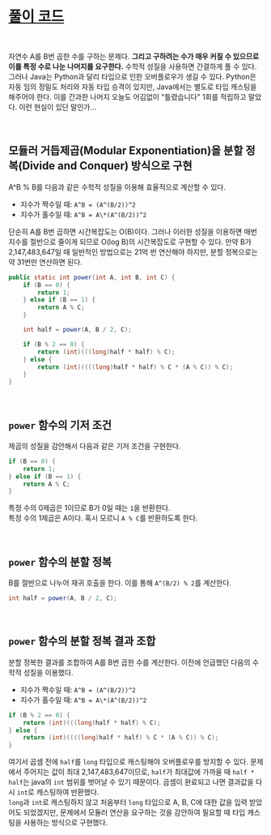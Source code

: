 # [풀이 코드](./BOJ_S1_1629.java)

<br>

자연수 A를 B번 곱한 수를 구하는 문제다. **그리고 구하려는 수가 매우 커질 수 있으므로 이를 특정 수로 나눈 나머지를 요구한다.** 수학적 성질을 사용하면 간결하게 풀 수 있다. 그러나 Java는 Python과 달리 타입으로 인한 오버플로우가 생길 수 있다. Python은 자동 임의 정밀도 처리와 자동 타입 승격이 있지만, Java에서는 별도로 타입 캐스팅을 해주어야 한다. 이를 간과한 나머지 오늘도 어김없이 "틀렸습니다" 1회를 적립하고 말았다. 이런 현실이 있단 말인가...

<br>

## 모듈러 거듭제곱(Modular Exponentiation)을 분할 정복(Divide and Conquer) 방식으로 구현

A^B % B를 다음과 같은 수학적 성질을 이용해 효율적으로 계산할 수 있다.

- 지수가 짝수일 때: `A^B = (A^(B/2))^2`
- 지수가 홀수일 때: `A^B = A\*(A^(B/2))^2`

단순히 A를 B번 곱하면 시간복잡도는 O(B)이다. 그러나 이러한 성질을 이용하면 매번 지수를 절반으로 줄이게 되므로 O(log B)의 시간복잡도로 구현할 수 있다. 만약 B가 2,147,483,647일 때 일반적인 방법으로는 21억 번 연산해야 하지만, 분할 정복으로는 약 31번만 연산하면 된다.

```java
public static int power(int A, int B, int C) {
    if (B == 0) {
        return 1;
    } else if (B == 1) {
        return A % C;
    }

    int half = power(A, B / 2, C);

    if (B % 2 == 0) {
        return (int)(((long)half * half) % C);
    } else {
        return (int)((((long)half * half) % C * (A % C)) % C);
    }
}
```

<br>

## `power` 함수의 기저 조건

제곱의 성질을 감안해서 다음과 같은 기저 조건을 구현한다.

```java
if (B == 0) {
    return 1;
} else if (B == 1) {
    return A % C;
}
```

특정 수의 0제곱은 1이므로 B가 0일 때는 `1`을 반환한다.
<br>
특정 수의 1제곱은 A이다. 혹시 모르니 `A % C`를 반환하도록 한다.

<br>

## `power` 함수의 분할 정복

B를 절반으로 나누어 재귀 호출을 한다. 이를 통해 `A^(B/2) % 2`를 계산한다.

```java
int half = power(A, B / 2, C);
```

<br>

## `power` 함수의 분할 정복 결과 조합

분할 정복한 결과를 조합하여 A를 B번 곱한 수를 계산한다. 이전에 언급했던 다음의 수학적 성질을 이용했다.

- 지수가 짝수일 때: `A^B = (A^(B/2))^2`
- 지수가 홀수일 때: `A^B = A\*(A^(B/2))^2`

```java
if (B % 2 == 0) {
    return (int)(((long)half * half) % C);
} else {
    return (int)((((long)half * half) % C * (A % C)) % C);
}
```

여기서 곱셈 전에 `half`를 `long` 타입으로 캐스팅해야 오버플로우를 방지할 수 있다. 문제에서 주어지는 값이 최대 2,147,483,647이므로, `half`가 최대값에 가까울 때 `half * half`는 java의 `int` 범위를 벗어날 수 있기 때문이다. 곱셈이 완료되고 나면 결과값을 다시 `int`로 캐스팅하여 반환했다.
<br>
`long`과 `int`로 캐스팅하지 않고 처음부터 `long` 타입으로 A, B, C에 대한 값을 입력 받았어도 되었겠지만, 문제에서 모듈러 연산을 요구하는 것을 감안하여 필요할 때 타입 캐스팅을 사용하는 방식으로 구현했다.

<br>
